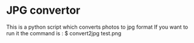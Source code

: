 # JPG convertor

This is a python script which converts photos to jpg format
If you want to run it the command is :
 $  convert2jpg test.png
